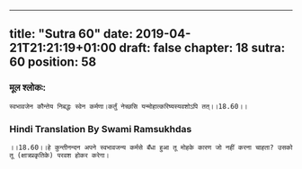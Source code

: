 
---
title: "Sutra 60"
date: 2019-04-21T21:21:19+01:00
draft: false
chapter: 18
sutra: 60
position: 58
---
### मूल श्लोकः:
```
स्वभावजेन कौन्तेय निबद्धः स्वेन कर्मणा।कर्तुं नेच्छसि यन्मोहात्करिष्यस्यवशोऽपि तत्।।18.60।।

```

### Hindi Translation By Swami Ramsukhdas
```
।।18.60।।हे कुन्तीनन्दन अपने स्वभावजन्य कर्मसे बँधा हुआ तू मोहके कारण जो नहीं करना चाहता? उसको तू (क्षात्रप्रकृतिके) परवश होकर करेगा।

```

